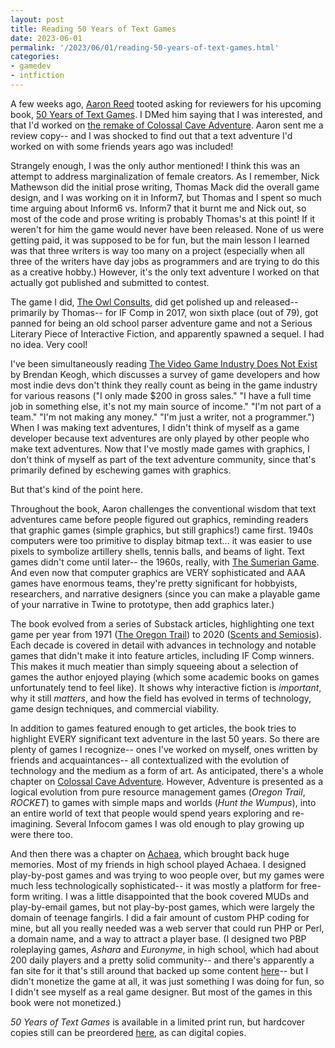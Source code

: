 ```yaml
--- 
layout: post
title: Reading 50 Years of Text Games
date: 2023-06-01
permalink: '/2023/06/01/reading-50-years-of-text-games.html'
categories: 
- gamedev
- intfiction
---
```


A few weeks ago, [Aaron Reed](https://mastodon.gamedev.place/@aaronareed) tooted asking for reviewers for his upcoming book, [50 Years of Text Games](https://if50.textories.com/). I DMed him saying that I was interested, and that I'd worked on [the remake of Colossal Cave Adventure](https://store.steampowered.com/app/2215540/Colossal_Cave/). Aaron sent me a review copy-- and I was shocked to find out that a text adventure I'd worked on with some friends years ago was included! 

Strangely enough, I was the only author mentioned! I think this was an attempt to address marginalization of female creators. As I remember, Nick Mathewson did the initial prose writing, Thomas Mack did the overall game design, and I was working on it in Inform7, but Thomas and I spent so much time arguing about Inform6 vs. Inform7 that it burnt me and Nick out, so most of the code and prose writing is probably Thomas's at this point! If it weren't for him the game would never have been released. None of us were getting paid, it was supposed to be for fun, but the main lesson I learned was that three writers is way too many on a project (especially when all three of the writers have day jobs as programmers and are trying to do this as a creative hobby.) However, it's the only text adventure I worked on that actually got published and submitted to contest.

The game I did, [The Owl Consults](https://www.ifwiki.org/The_Owl_Consults), did get polished up and released-- primarily by Thomas-- for IF Comp in 2017, won sixth place (out of 79), got panned for being an old school parser adventure game and not a Serious Literary Piece of Interactive Fiction, and apparently spawned a sequel. I had no idea. Very cool! 

I've been simultaneously reading [The Video Game Industry Does Not Exist](https://direct.mit.edu/books/oa-monograph/5572/The-Videogame-Industry-Does-Not-ExistWhy-We-Should) by Brendan Keogh, which discusses a survey of game developers and how most indie devs don't think they really count as being in the game industry for various reasons ("I only made $200 in gross sales." "I have a full time job in something else, it's not my main source of income." "I'm not part of a team." "I'm not making any money." "I'm just a writer, not a programmer.") When I was making text adventures, I didn't think of myself as a game developer because text adventures are only played by other people who make text adventures. Now that I've mostly made games with graphics, I don't think of myself as part of the text adventure community, since that's primarily defined by eschewing games with graphics. 

But that's kind of the point here.

Throughout the book, Aaron challenges the conventional wisdom that text adventures came before people figured out graphics, reminding readers that graphic games (simple graphics, but still graphics!) came first. 1940s computers were too primitive to display bitmap text... it was easier to use pixels to symbolize artillery shells, tennis balls, and beams of light. Text games didn't come until later-- the 1960s, really, with [The Sumerian Game](https://en.wikipedia.org/wiki/The_Sumerian_Game). And even now that computer graphics are VERY sophisticated and AAA games have enormous teams, they're pretty significant for hobbyists, researchers, and narrative designers (since you can make a playable game of your narrative in Twine to prototype, then add graphics later.)

The book evolved from a series of Substack articles, highlighting one text game per year from 1971 ([The Oregon Trail](https://archive.org/details/OregonTrailMainframe)) to 2020 ([Scents and Semiosis](https://tsawac.itch.io/scents)). Each decade is covered in detail with advances in technology and notable games that didn't make it into feature articles, including IF Comp winners. This makes it much meatier than simply squeeing about a selection of games the author enjoyed playing (which some academic books on games unfortunately tend to feel like). It shows why interactive fiction is *important*, why it still *matters*, and how the field has evolved in terms of technology, game design techniques, and commercial viability.

In addition to games featured enough to get articles, the book tries to highlight EVERY significant text adventure in the last 50 years. So there are plenty of games I recognize-- ones I've worked on myself, ones written by friends and acquaintances-- all contextualized with the evolution of technology and the medium as a form of art. As anticipated, there's a whole chapter on [Colossal Cave Adventure](https://if50.textories.com/portal/games/Adventure.html). However, Adventure is presented as a logical evolution from pure resource management games (*Oregon Trail*, *ROCKET*) to games with simple maps and worlds (*Hunt the Wumpus*), into an entire world of text that people would spend years exploring and re-imagining. Several Infocom games I was old enough to play growing up were there too. 

And then there was a chapter on [Achaea](https://if50.substack.com/p/1997-achaea), which brought back huge memories. Most of my friends in high school played Achaea. I designed play-by-post games and was trying to woo people over, but my games were much less technologically sophisticated-- it was mostly a platform for free-form writing. I was a little disappointed that the book covered MUDs and play-by-email games, but not play-by-post games, which were largely the domain of teenage fangirls. I did a fair amount of custom PHP coding for mine, but all you really needed was a web server that could run PHP or Perl, a domain name, and a way to attract a player base. (I designed two PBP roleplaying games, <em>Ashara</em> and <em>Euronyme</em>, in high school, which had about 200 daily players and a pretty solid community-- and there's apparently a fan site for it that's still around that backed up some content [here](https://www.geocities.ws/stolen_reflection/ashara/ashara/index.html)-- but I didn't monetize the game at all, it was just something I was doing for fun, so I didn't see myself as a real game designer. But most of the games in this book were not monetized.)

*50 Years of Text Games* is available in a limited print run, but hardcover copies still can be preordered [here](https://if50.textories.com/), as can digital copies.

